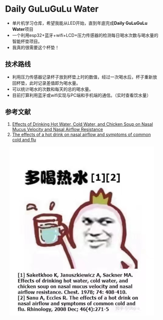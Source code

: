 # Daily GuLuGuLu Water

- 单片机学习仓库，希望我能从LED开始，直到年底完成**Daily GuLuGuLu Water**项目
- 一个利用esp32+蓝牙+wifi+LCD+压力传感器的检测每日喝水次数与喝水量的智能杯垫项目。
- 我真的很需要这个杯垫！

## 技术路线

- 利用压力传感器记录杯子放到杯垫上时的数值，经过一次喝水后，杯子重新放回杯垫，此时记录差值即为喝水量。
- 可以统计喝水的次数和每天的总的喝水量。
- 目前打算利用蓝牙或wifi实现与PC端和手机端的通信。（实时查看饮水量）

## 参考文献
1. [Effects of Drinking Hot Water, Cold Water, and Chicken Soup on Nasal Mucus Velocity and Nasal Airflow Resistance](https://doi.org/10.1016/S0012-3692(15)37387-6)
2. [The effects of a hot drink on nasal airflow and symptoms of common cold and flu](https://www.researchgate.net/profile/Ronald-Eccles/publication/23790050_The_effects_of_a_hot_drink_on_nasal_airflow_and_symptoms_of_common_cold_and_flu/links/0deec518fe3376cd31000000/The-effects-of-a-hot-drink-on-nasal-airflow-and-symptoms-of-common-cold-and-flu.pdf)

<div align=center>
  <img src='images/water.jpg'>
</div>